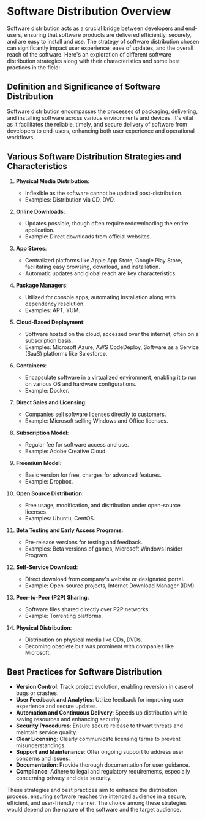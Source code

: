 # Software Distribution Overview

Software distribution acts as a crucial bridge between developers and end-users, ensuring that software products are delivered efficiently, securely, and are easy to install and use. The strategy of software distribution chosen can significantly impact user experience, ease of updates, and the overall reach of the software. Here's an exploration of different software distribution strategies along with their characteristics and some best practices in the field:

## Definition and Significance of Software Distribution

Software distribution encompasses the processes of packaging, delivering, and installing software across various environments and devices. It's vital as it facilitates the reliable, timely, and secure delivery of software from developers to end-users, enhancing both user experience and operational workflows.

## Various Software Distribution Strategies and Characteristics

1. **Physical Media Distribution**:
   - Inflexible as the software cannot be updated post-distribution.
   - Examples: Distribution via CD, DVD.

2. **Online Downloads**:
   - Updates possible, though often require redownloading the entire application.
   - Example: Direct downloads from official websites.

3. **App Stores**:
   - Centralized platforms like Apple App Store, Google Play Store, facilitating easy browsing, download, and installation.
   - Automatic updates and global reach are key characteristics.

4. **Package Managers**:
   - Utilized for console apps, automating installation along with dependency resolution.
   - Examples: APT, YUM.

5. **Cloud-Based Deployment**:
   - Software hosted on the cloud, accessed over the internet, often on a subscription basis.
   - Examples: Microsoft Azure, AWS CodeDeploy, Software as a Service (SaaS) platforms like Salesforce.

6. **Containers**:
   - Encapsulate software in a virtualized environment, enabling it to run on various OS and hardware configurations.
   - Example: Docker.

7. **Direct Sales and Licensing**:
   - Companies sell software licenses directly to customers.
   - Example: Microsoft selling Windows and Office licenses.

8. **Subscription Model**:
   - Regular fee for software access and use.
   - Example: Adobe Creative Cloud.

9. **Freemium Model**:
   - Basic version for free, charges for advanced features.
   - Example: Dropbox.

10. **Open Source Distribution**:
    - Free usage, modification, and distribution under open-source licenses.
    - Examples: Ubuntu, CentOS.

11. **Beta Testing and Early Access Programs**:
    - Pre-release versions for testing and feedback.
    - Examples: Beta versions of games, Microsoft Windows Insider Program.

12. **Self-Service Download**:
    - Direct download from company's website or designated portal.
    - Example: Open-source projects, Internet Download Manager (IDM).

13. **Peer-to-Peer (P2P) Sharing**:
    - Software files shared directly over P2P networks.
    - Example: Torrenting platforms.

14. **Physical Distribution**:
    - Distribution on physical media like CDs, DVDs.
    - Becoming obsolete but was prominent with companies like Microsoft.

## Best Practices for Software Distribution

- **Version Control**: Track project evolution, enabling reversion in case of bugs or crashes.
- **User Feedback and Analytics**: Utilize feedback for improving user experience and secure updates.
- **Automation and Continuous Delivery**: Speeds up distribution while saving resources and enhancing security.
- **Security Procedures**: Ensure secure release to thwart threats and maintain service quality.
- **Clear Licensing**: Clearly communicate licensing terms to prevent misunderstandings.
- **Support and Maintenance**: Offer ongoing support to address user concerns and issues.
- **Documentation**: Provide thorough documentation for user guidance.
- **Compliance**: Adhere to legal and regulatory requirements, especially concerning privacy and data security.

These strategies and best practices aim to enhance the distribution process, ensuring software reaches the intended audience in a secure, efficient, and user-friendly manner. The choice among these strategies would depend on the nature of the software and the target audience.
